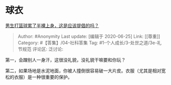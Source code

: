 # 球衣
[男生打篮球累了半裸上身，这是应该提倡的吗？](https://www.zhihu.com/question/390201707/answer/1274914886)

> Author: #Anonymity
> Last update: [编辑于 2020-06-25]
> Link: [[尊重]]
> Category: #【答集】/04-社科答集
> Tag: #1-个人成长/3-处世之道/3e-礼节规范
> 评论区:
> 泛讨论:

第一，会蹭别人一身汗，这很没礼貌，没礼貌干嘛要和你玩？

第二，如果场地是水泥地面，你被人撞倒很容易破一大片皮。衣服（尤其是相对宽松的衣服）是一种很重要的保护。
